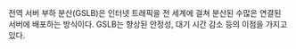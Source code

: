 전역 서버 부하 분산(GSLB)은 인터넷 트래픽을 전 세계에 걸쳐 분산된 수많은 연결된 서버에 배포하는 방식이다.
GSLB는 향상된 안정성, 대기 시간 감소 등의 이점을 가지고 있다.


